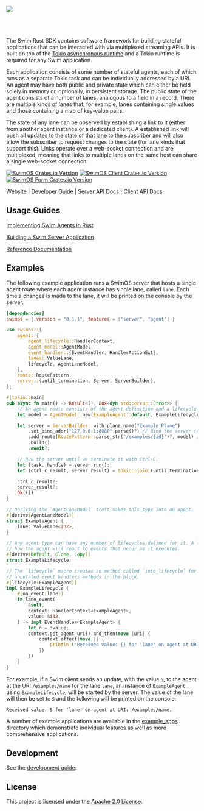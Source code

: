 <a href="https://www.swimos.org"><img src="https://docs.swimos.org/readme/marlin-blue.svg" align="left"></a>
<br><br><br><br>

The Swim Rust SDK contains software framework for building stateful applications that can be interacted
with via multiplexed streaming APIs. It is built on top of the [Tokio asynchronous runtime](https://tokio.rs/)
and a Tokio runtime is required for any Swim application.

Each application consists of some number of stateful agents, each of which runs as a separate Tokio task
and can be individually addressed by a URI. An agent may have both public and private state which can either
be held solely in memory or, optionally, in persistent storage. The public state of the agent consists of a
number of lanes, analogous to a field in a record. There are multiple kinds of lanes that, for example, lanes
containing single values and those containing a map of key-value pairs.

The state of any lane can be observed by establishing a link to it (either from another agent instance or a
dedicated client). A established link will push all updates to the state of that lane to the subscriber and
will also allow the subscriber to request changes to the state (for lane kinds that support this). Links
operate over a web-socket connection and are multiplexed, meaning that links to multiple lanes on the same
host can share a single web-socket connection.

[![SwimOS Crates.io Version][swimos-badge]][swimos-crate]
[![SwimOS Client Crates.io Version][swimos-client-badge]][swimos-client-crate]
[![SwimOS Form Crates.io Version][swimos-form-badge]][swimos-form-crate]

[swimos-badge]: https://img.shields.io/crates/v/swimos?label=swimos

[swimos-crate]: https://crates.io/crates/swimos

[swimos-form-badge]: https://img.shields.io/crates/v/swimos?label=swimos_form

[swimos-form-crate]: https://crates.io/crates/swimos_form

[swimos-client-badge]: https://img.shields.io/crates/v/swimos?label=swimos_client

[swimos-client-crate]: https://crates.io/crates/swimos_client

[Website](https://swimos.org/) | [Developer Guide](https://www.swimos.org/server/rust/developer-guide/) | [Server API Docs](https://docs.rs/swimos/latest/swimos/) | [Client API Docs](https://docs.rs/swimos_client/latest/swimos_client/)

## Usage Guides

[Implementing Swim Agents in Rust](docs/agent.md)

[Building a Swim Server Application](docs/server.md)

[Reference Documentation](https://www.swimos.org/server/rust/)

## Examples

The following example application runs a SwimOS server that hosts a single agent route where each agent instance
has single lane, called `lane`. Each time a changes is made to the lane, it will be printed on the console by the
server.

```toml
[dependencies]
swimos = { version = "0.1.1", features = ["server", "agent"] }
```

```rust
use swimos::{
    agent::{
        agent_lifecycle::HandlerContext,
        agent_model::AgentModel,
        event_handler::{EventHandler, HandlerActionExt},
        lanes::ValueLane,
        lifecycle, AgentLaneModel,
    },
    route::RoutePattern,
    server::{until_termination, Server, ServerBuilder},
};

#[tokio::main]
pub async fn main() -> Result<(), Box<dyn std::error::Error>> {
    // An agent route consists of the agent definition and a lifecycle.
    let model = AgentModel::new(ExampleAgent::default, ExampleLifecycle.into_lifecycle());

    let server = ServerBuilder::with_plane_name("Example Plane")
        .set_bind_addr("127.0.0.1:8080".parse()?) // Bind the server to this address.
        .add_route(RoutePattern::parse_str("/examples/{id}")?, model) // Register the agent we have defined.
        .build()
        .await?;

    // Run the server until we terminate it with Ctrl-C.
    let (task, handle) = server.run();
    let (ctrl_c_result, server_result) = tokio::join!(until_termination(handle, None), task);

    ctrl_c_result?;
    server_result?;
    Ok(())
}

// Deriving the `AgentLaneModel` trait makes this type into an agent.
#[derive(AgentLaneModel)]
struct ExampleAgent {
    lane: ValueLane<i32>,
}

// Any agent type can have any number of lifecycles defined for it. A lifecycle describes
// how the agent will react to events that occur as it executes.
#[derive(Default, Clone, Copy)]
struct ExampleLifecycle;

// The `lifecycle` macro creates an method called `into_lifecycle` for the type, using the
// annotated event handlers methods in the block.
#[lifecycle(ExampleAgent)]
impl ExampleLifecycle {
    #[on_event(lane)]
    fn lane_event(
        &self,
        context: HandlerContext<ExampleAgent>,
        value: &i32,
    ) -> impl EventHandler<ExampleAgent> {
        let n = *value;
        context.get_agent_uri().and_then(move |uri| {
            context.effect(move || {
                println!("Received value: {} for 'lane' on agent at URI: {}.", n, uri);
            })
        })
    }
}
```

For example, if a Swim client sends an update, with the value `5`, to the agent at the URI `/examples/name` for the
lane `lane`, an instance of `ExampleAgent`, using `ExampleLifecycle`, will be started by the server. The value of the
lane will then be set to `5` and the following will be printed on the console:

```
Received value: 5 for 'lane' on agent at URI: /examples/name.
```

A number of example applications are available in the [example_apps](example_apps) directory which demonstrate
individual features as well as more comprehensive applications.

## Development

See the [development guide](DEVELOPMENT.md).

## License

This project is licensed under the [Apache 2.0 License](LICENSE).
